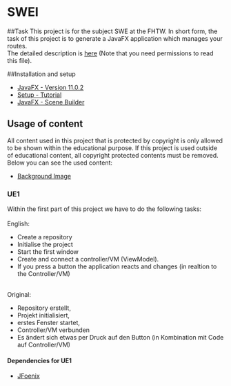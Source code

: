 # SWEI
##Task
This project is for the subject SWE at the FHTW. 
In short form, the task of this project is to generate a JavaFX application
which manages your routes. <br>
The detailed description is [here](https://moodle.technikum-wien.at/pluginfile.php/957944/mod_resource/content/0/TourPlanner_exercise_2021_03_08.pdf) 
(Note that you need permissions to read this file).

##Installation and setup
* [JavaFX - Version 11.0.2](https://gluonhq.com/products/javafx/)
* [Setup - Tutorial](https://www.jetbrains.com/help/idea/javafx.html)
* [JavaFX - Scene Builder](https://gluonhq.com/products/scene-builder/)

## Usage of content
All content used in this project that is protected by copyright 
is only allowed to be shown within the educational purpose. 
If this project is used outside of educational content, all copyright protected
contents must be removed. Below you can see the used content:
* [Background Image](https://wallpaperaccess.com/full/1825306.jpg)


### UE1
Within the first part of this project we have to do the following tasks:
<br><br>English:<br>
* Create a repository 
* Initialise the project 
* Start the first window 
* Create and connect a controller/VM (ViewModel).
* If you press a button the application reacts and changes (in realtion to the Controller/VM)

<br>Original:<br>
* Repository erstellt, 
* Projekt initialisiert, 
* erstes Fenster startet, 
* Controller/VM verbunden
* Es ändert sich etwas per Druck auf den Button (in Kombination mit Code auf Controller/VM)

#### Dependencies for UE1
 * [JFoenix](https://github.com/sshahine/JFoenix)